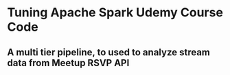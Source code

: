 # Tuning Apache Spark Udemy Course Code #
## A multi tier pipeline, to used to analyze stream data from Meetup RSVP API ##
